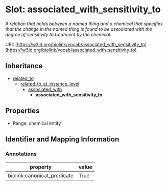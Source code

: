 # Slot: associated_with_sensitivity_to
_A relation that holds between a named thing and a chemical that specifies that the change in the named thing is found to be associated with the degree of sensitivity to treatment by the chemical._


URI: [https://w3id.org/biolink/vocab/associated_with_sensitivity_to](https://w3id.org/biolink/vocab/associated_with_sensitivity_to)




## Inheritance

* [related_to](related_to.md)
    * [related_to_at_instance_level](related_to_at_instance_level.md)
        * [associated_with](associated_with.md)
            * **associated_with_sensitivity_to**



## Properties

 * Range: chemical entity



## Identifier and Mapping Information





### Annotations

| property | value |
| --- | --- |
| biolink:canonical_predicate | True |


